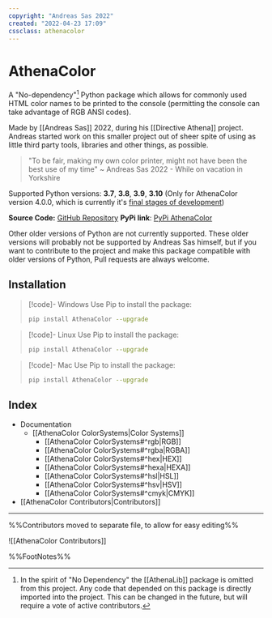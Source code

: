 ```yaml
---
copyright: "Andreas Sas 2022"
created: "2022-04-23 17:09"
cssclass: athenacolor
---
```

# AthenaColor
A "No-dependency"[^1] Python package which allows for commonly used HTML color names to be printed to the console (permitting the console can take advantage of RGB ANSI codes).

Made by [[Andreas Sas]] 2022, during his [[Directive Athena]] project. Andreas started work on this smaller project out of sheer spite of using as little third party tools, libraries and other things, as possible. 
> "To be fair, making my own color printer, might not have been the best use of my time"
~ Andreas Sas 2022 - While on vacation in Yorkshire

Supported Python versions: **3.7**, **3.8**, **3.9**, **3.10** <span class="small"/>(Only for AthenaColor version 4.0.0, which is currently it's [final stages of development](https://github.com/DirectiveAthena/VerSC-AthenaColor/pull/8))

**Source Code:** [GitHub Repository](https://github.com/DirectiveAthena/VerSC-AthenaColor)
**PyPi link**: [PyPi AthenaColor](https://pypi.org/project/AthenaColor/)

Other older versions of Python are not currently supported. These older versions will probably not be supported by Andreas Sas himself, but if you want to contribute to the project and make this package compatible with older versions of Python, Pull requests are always welcome.

## Installation

> [!code]- Windows
> Use Pip to install the package:
> ```bash
> pip install AthenaColor --upgrade
> ```

> [!code]- Linux
> Use Pip to install the package:
> ```bash
> pip install AthenaColor --upgrade
> ```

> [!code]- Mac
> Use Pip to install the package:
> ```bash
> pip install AthenaColor --upgrade
> ```

## Index
- Documentation
    - [[AthenaColor ColorSystems|Color Systems]]
        - [[AthenaColor ColorSystems#^rgb|RGB]]
        - [[AthenaColor ColorSystems#^rgba|RGBA]]
        - [[AthenaColor ColorSystems#^hex|HEX]]
        - [[AthenaColor ColorSystems#^hexa|HEXA]]
        - [[AthenaColor ColorSystems#^hsl|HSL]]
        - [[AthenaColor ColorSystems#^hsv|HSV]]
        - [[AthenaColor ColorSystems#^cmyk|CMYK]]
- [[AthenaColor Contributors|Contributors]]

---

%%Contributors moved to separate file, to allow for easy editing%%

![[AthenaColor Contributors]]

%%FootNotes%%

[^1]: In the spirit of "No Dependency" the [[AthenaLib]] package is omitted from this project. Any code that depended on this package is directly imported into the project. This can be changed in the future, but will require a vote of active contributors.
